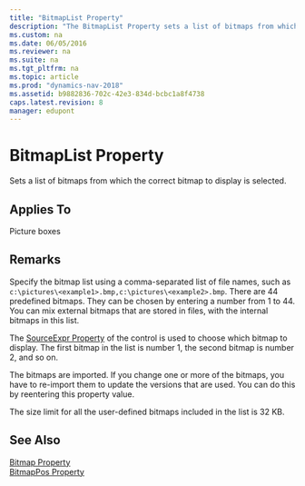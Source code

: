 ```yaml
---
title: "BitmapList Property"
description: "The BitmapList Property sets a list of bitmaps from which the correct bitmap to display is selected."
ms.custom: na
ms.date: 06/05/2016
ms.reviewer: na
ms.suite: na
ms.tgt_pltfrm: na
ms.topic: article
ms.prod: "dynamics-nav-2018"
ms.assetid: b9882836-702c-42e3-834d-bcbc1a8f4738
caps.latest.revision: 8
manager: edupont
---
```

# BitmapList Property
Sets a list of bitmaps from which the correct bitmap to display is selected.  
  
## Applies To  
 Picture boxes  
  
## Remarks  
 Specify the bitmap list using a comma-separated list of file names, such as `c:\pictures\<example1>.bmp,c:\pictures\<example2>.bmp`. There are 44 predefined bitmaps. They can be chosen by entering a number from 1 to 44. You can mix external bitmaps that are stored in files, with the internal bitmaps in this list.  
  
 The [SourceExpr Property](SourceExpr-Property.md) of the control is used to choose which bitmap to display. The first bitmap in the list is number 1, the second bitmap is number 2, and so on.  
  
 The bitmaps are imported. If you change one or more of the bitmaps, you have to re-import them to update the versions that are used. You can do this by reentering this property value.  
  
 The size limit for all the user-defined bitmaps included in the list is 32 KB.  
  
## See Also  
 [Bitmap Property](Bitmap-Property.md)   
 [BitmapPos Property](BitmapPos-Property.md)